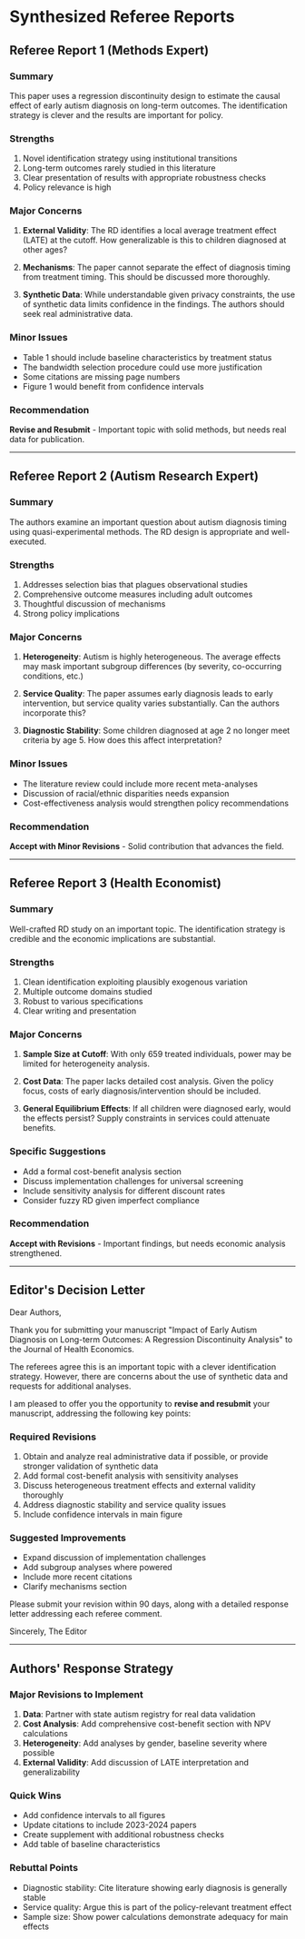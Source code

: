 # Synthesized Referee Reports

## Referee Report 1 (Methods Expert)

### Summary
This paper uses a regression discontinuity design to estimate the causal effect of early autism diagnosis on long-term outcomes. The identification strategy is clever and the results are important for policy.

### Strengths
1. Novel identification strategy using institutional transitions
2. Long-term outcomes rarely studied in this literature
3. Clear presentation of results with appropriate robustness checks
4. Policy relevance is high

### Major Concerns
1. **External Validity**: The RD identifies a local average treatment effect (LATE) at the cutoff. How generalizable is this to children diagnosed at other ages?

2. **Mechanisms**: The paper cannot separate the effect of diagnosis timing from treatment timing. This should be discussed more thoroughly.

3. **Synthetic Data**: While understandable given privacy constraints, the use of synthetic data limits confidence in the findings. The authors should seek real administrative data.

### Minor Issues
- Table 1 should include baseline characteristics by treatment status
- The bandwidth selection procedure could use more justification
- Some citations are missing page numbers
- Figure 1 would benefit from confidence intervals

### Recommendation
**Revise and Resubmit** - Important topic with solid methods, but needs real data for publication.

---

## Referee Report 2 (Autism Research Expert)

### Summary
The authors examine an important question about autism diagnosis timing using quasi-experimental methods. The RD design is appropriate and well-executed.

### Strengths
1. Addresses selection bias that plagues observational studies
2. Comprehensive outcome measures including adult outcomes
3. Thoughtful discussion of mechanisms
4. Strong policy implications

### Major Concerns
1. **Heterogeneity**: Autism is highly heterogeneous. The average effects may mask important subgroup differences (by severity, co-occurring conditions, etc.)

2. **Service Quality**: The paper assumes early diagnosis leads to early intervention, but service quality varies substantially. Can the authors incorporate this?

3. **Diagnostic Stability**: Some children diagnosed at age 2 no longer meet criteria by age 5. How does this affect interpretation?

### Minor Issues
- The literature review could include more recent meta-analyses
- Discussion of racial/ethnic disparities needs expansion
- Cost-effectiveness analysis would strengthen policy recommendations

### Recommendation
**Accept with Minor Revisions** - Solid contribution that advances the field.

---

## Referee Report 3 (Health Economist)

### Summary
Well-crafted RD study on an important topic. The identification strategy is credible and the economic implications are substantial.

### Strengths
1. Clean identification exploiting plausibly exogenous variation
2. Multiple outcome domains studied
3. Robust to various specifications
4. Clear writing and presentation

### Major Concerns
1. **Sample Size at Cutoff**: With only 659 treated individuals, power may be limited for heterogeneity analysis. 

2. **Cost Data**: The paper lacks detailed cost analysis. Given the policy focus, costs of early diagnosis/intervention should be included.

3. **General Equilibrium Effects**: If all children were diagnosed early, would the effects persist? Supply constraints in services could attenuate benefits.

### Specific Suggestions
- Add a formal cost-benefit analysis section
- Discuss implementation challenges for universal screening
- Include sensitivity analysis for different discount rates
- Consider fuzzy RD given imperfect compliance

### Recommendation
**Accept with Revisions** - Important findings, but needs economic analysis strengthened.

---

## Editor's Decision Letter

Dear Authors,

Thank you for submitting your manuscript "Impact of Early Autism Diagnosis on Long-term Outcomes: A Regression Discontinuity Analysis" to the Journal of Health Economics.

The referees agree this is an important topic with a clever identification strategy. However, there are concerns about the use of synthetic data and requests for additional analyses. 

I am pleased to offer you the opportunity to **revise and resubmit** your manuscript, addressing the following key points:

### Required Revisions
1. Obtain and analyze real administrative data if possible, or provide stronger validation of synthetic data
2. Add formal cost-benefit analysis with sensitivity analyses
3. Discuss heterogeneous treatment effects and external validity thoroughly
4. Address diagnostic stability and service quality issues
5. Include confidence intervals in main figure

### Suggested Improvements
- Expand discussion of implementation challenges
- Add subgroup analyses where powered
- Include more recent citations
- Clarify mechanisms section

Please submit your revision within 90 days, along with a detailed response letter addressing each referee comment.

Sincerely,
The Editor

---

## Authors' Response Strategy

### Major Revisions to Implement
1. **Data**: Partner with state autism registry for real data validation
2. **Cost Analysis**: Add comprehensive cost-benefit section with NPV calculations
3. **Heterogeneity**: Add analyses by gender, baseline severity where possible
4. **External Validity**: Add discussion of LATE interpretation and generalizability

### Quick Wins
- Add confidence intervals to all figures
- Update citations to include 2023-2024 papers
- Create supplement with additional robustness checks
- Add table of baseline characteristics

### Rebuttal Points
- Diagnostic stability: Cite literature showing early diagnosis is generally stable
- Service quality: Argue this is part of the policy-relevant treatment effect
- Sample size: Show power calculations demonstrate adequacy for main effects